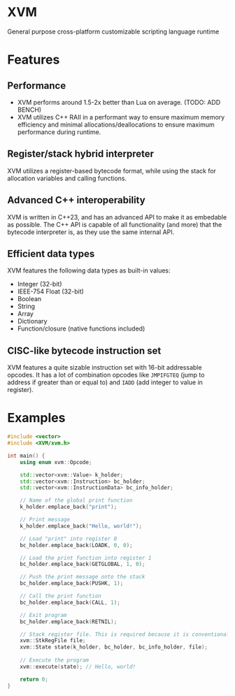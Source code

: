 # XVM
General purpose cross-platform customizable scripting language runtime

# Features

## Performance

- XVM performs around 1.5-2x better than Lua on average. (TODO: ADD BENCH)
- XVM utilizes C++ RAII in a performant way to ensure maximum memory efficiency and minimal allocations/deallocations to ensure maximum performance during runtime.

## Register/stack hybrid interpreter

XVM utilizes a register-based bytecode format, while using the stack for allocation variables and calling functions.

## Advanced C++ interoperability

XVM is written in C++23, and has an advanced API to make it as embedable as possible. The C++ API is capable of all functionality (and more) that the bytecode interpreter is, as they use the same internal API.

## Efficient data types

XVM features the following data types as built-in values:
- Integer (32-bit)
- IEEE-754 Float (32-bit) 
- Boolean
- String
- Array
- Dictionary
- Function/closure (native functions included)

## CISC-like bytecode instruction set

XVM features a quite sizable instruction set with 16-bit addressable opcodes. It has a lot of combination opcodes like `JMPIFGTEQ` (jump to address if greater than or equal to) and `IADD` (add integer to value in register).

# Examples

```cpp
#include <vector>
#include <XVM/xvm.h>

int main() {
    using enum xvm::Opcode;

    std::vector<xvm::Value> k_holder;
    std::vector<xvm::Instruction> bc_holder;
    std::vector<xvm::InstructionData> bc_info_holder;

    // Name of the global print function
    k_holder.emplace_back("print");

    // Print message
    k_holder.emplace_back("Hello, world!");

    // Load "print" into register 0
    bc_holder.emplace_back(LOADK, 0, 0);

    // Load the print function into register 1
    bc_holder.emplace_back(GETGLOBAL, 1, 0);

    // Push the print message onto the stack
    bc_holder.emplace_back(PUSHK, 1);

    // Call the print function
    bc_holder.emplace_back(CALL, 1);

    // Exit program
    bc_holder.emplace_back(RETNIL);

    // Stack register file. This is required because it is conventionally too large to fit inside the state object.
    xvm::StkRegFile file;
    xvm::State state(k_holder, bc_holder, bc_info_holder, file);
    
    // Execute the program
    xvm::execute(state); // Hello, world!

    return 0;
}
```
